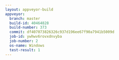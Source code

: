 ```yaml
---
layout: appveyor-build
appveyor:
  branch: master
  build-id: 40464828
  build-number: 373
  commit: df407073826326c937d196ee67f90a7941b5009d
  job-id: ywhwv6rovxdnvyba
  job-number: 2
  os-name: Windows
  test-result: 1
---
```

